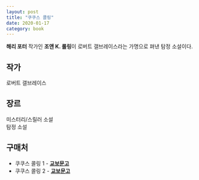 ```yaml
---
layout: post
title: "쿠쿠스 콜링"
date: 2020-01-17
category: book
---
```


**해리 포터** 작가인 **조앤 K. 롤링**이 로버트 갤브레이스라는 가명으로 펴낸 탐정 소설이다.

## 작가
로버트 갤브레이스

## 장르
미스터리/스릴러 소설  
탐정 소설

## 구매처

* 쿠쿠스 콜링 1 - **[교보문고](http://www.kyobobook.co.kr/product/detailViewKor.laf?ejkGb=KOR&mallGb=KOR&barcode=9788983924988&orderClick=LAG&Kc=)**
* 쿠쿠스 콜링 2 - **[교보문고](http://www.kyobobook.co.kr/product/detailViewKor.laf?ejkGb=KOR&mallGb=KOR&barcode=9788983924995&orderClick=LAG&Kc=)**